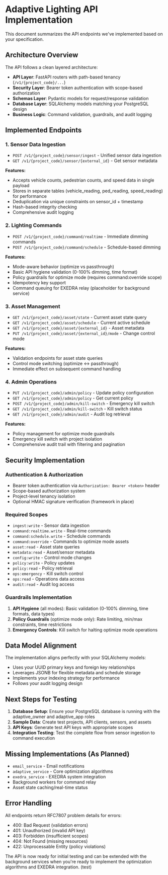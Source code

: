 # Adaptive Lighting API Implementation

This document summarizes the API endpoints we've implemented based on your specification.

## Architecture Overview

The API follows a clean layered architecture:
- **API Layer**: FastAPI routers with path-based tenancy (`/v1/{project_code}/...`)
- **Security Layer**: Bearer token authentication with scope-based authorization
- **Schemas Layer**: Pydantic models for request/response validation
- **Database Layer**: SQLAlchemy models matching your PostgreSQL design
- **Business Logic**: Command validation, guardrails, and audit logging

## Implemented Endpoints

### 1. Sensor Data Ingestion
- `POST /v1/{project_code}/sensor/ingest` - Unified sensor data ingestion
- `GET /v1/{project_code}/sensor/{external_id}` - Get sensor metadata

**Features:**
- Accepts vehicle counts, pedestrian counts, and speed data in single payload
- Stores in separate tables (vehicle_reading, ped_reading, speed_reading) for performance
- Deduplication via unique constraints on sensor_id + timestamp
- Hash-based integrity checking
- Comprehensive audit logging

### 2. Lighting Commands
- `POST /v1/{project_code}/command/realtime` - Immediate dimming commands
- `POST /v1/{project_code}/command/schedule` - Schedule-based dimming

**Features:**
- Mode-aware behavior (optimize vs passthrough)
- Basic API hygiene validation (0-100% dimming, time format)
- Policy guardrails for optimize mode (requires command:override scope)
- Idempotency key support
- Command queuing for EXEDRA relay (placeholder for background service)

### 3. Asset Management
- `GET /v1/{project_code}/asset/state` - Current asset state query
- `GET /v1/{project_code}/asset/schedule` - Current active schedule
- `GET /v1/{project_code}/asset/{external_id}` - Asset metadata
- `PUT /v1/{project_code}/asset/{external_id}/mode` - Change control mode

**Features:**
- Validation endpoints for asset state queries
- Control mode switching (optimize ↔ passthrough)
- Immediate effect on subsequent command handling

### 4. Admin Operations
- `PUT /v1/{project_code}/admin/policy` - Update policy configuration
- `GET /v1/{project_code}/admin/policy` - Get current policy
- `POST /v1/{project_code}/admin/kill-switch` - Emergency kill switch
- `GET /v1/{project_code}/admin/kill-switch` - Kill switch status
- `GET /v1/{project_code}/admin/audit` - Audit log retrieval

**Features:**
- Policy management for optimize mode guardrails
- Emergency kill switch with project isolation
- Comprehensive audit trail with filtering and pagination

## Security Implementation

### Authentication & Authorization
- Bearer token authentication via `Authorization: Bearer <token>` header
- Scope-based authorization system
- Project-level tenancy isolation
- Optional HMAC signature verification (framework in place)

### Required Scopes
- `ingest:write` - Sensor data ingestion
- `command:realtime.write` - Real-time commands
- `command:schedule.write` - Schedule commands
- `command:override` - Commands to optimize mode assets
- `asset:read` - Asset state queries
- `metadata:read` - Asset/sensor metadata
- `config:write` - Control mode changes
- `policy:write` - Policy updates
- `policy:read` - Policy retrieval
- `ops:emergency` - Kill switch control
- `ops:read` - Operations data access
- `audit:read` - Audit log access

### Guardrails Implementation
1. **API Hygiene** (all modes): Basic validation (0-100% dimming, time formats, data types)
2. **Policy Guardrails** (optimize mode only): Rate limiting, min/max constraints, time restrictions
3. **Emergency Controls**: Kill switch for halting optimize mode operations

## Data Model Alignment

The implementation aligns perfectly with your SQLAlchemy models:
- Uses your UUID primary keys and foreign key relationships
- Leverages JSONB for flexible metadata and schedule storage
- Implements your indexing strategy for performance
- Follows your audit logging design

## Next Steps for Testing

1. **Database Setup**: Ensure your PostgreSQL database is running with the adaptive_owner and adaptive_app roles
2. **Sample Data**: Create test projects, API clients, sensors, and assets
3. **API Keys**: Generate test API keys with appropriate scopes
4. **Integration Testing**: Test the complete flow from sensor ingestion to command execution

## Missing Implementations (As Planned)

- `email_service` - Email notifications
- `adaptive_service` - Core optimization algorithms  
- `exedra_service` - EXEDRA system integration
- Background workers for command relay
- Asset state caching/real-time status

## Error Handling

All endpoints return RFC7807 problem details for errors:
- 400: Bad Request (validation errors)
- 401: Unauthorized (invalid API key)
- 403: Forbidden (insufficient scopes)
- 404: Not Found (missing resources)
- 422: Unprocessable Entity (policy violations)

The API is now ready for initial testing and can be extended with the background services when you're ready to implement the optimization algorithms and EXEDRA integration. (test)